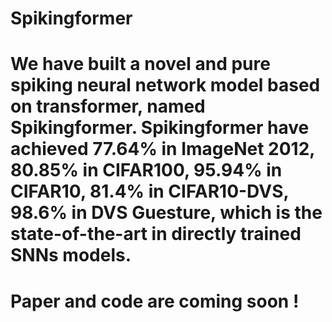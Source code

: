 # Spikingformer
# We have built a novel and pure spiking neural network model based on transformer, named Spikingformer. Spikingformer have achieved 77.64% in ImageNet 2012, 80.85% in CIFAR100, 95.94% in CIFAR10, 81.4% in CIFAR10-DVS, 98.6% in DVS Guesture,  which is the state-of-the-art in directly trained SNNs models.
# Paper and code are coming soon !
